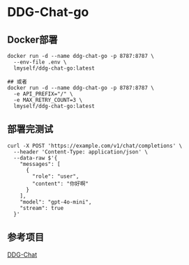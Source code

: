 # DDG-Chat-go

## Docker部署
```
docker run -d --name ddg-chat-go -p 8787:8787 \
  --env-file .env \
  lmyself/ddg-chat-go:latest

## 或者
docker run -d --name ddg-chat-go -p 8787:8787 \
  -e API_PREFIX="/" \
  -e MAX_RETRY_COUNT=3 \
  lmyself/ddg-chat-go:latest

```
## 部署完测试
```
curl -X POST 'https://example.com/v1/chat/completions' \
  --header 'Content-Type: application/json' \
  --data-raw $'{
    "messages": [
      {
        "role": "user",
        "content": "你好啊"
      }
    ],
    "model": "gpt-4o-mini",
    "stream": true
  }'
```

## 参考项目
[DDG-Chat](https://github.com/leafmoes/DDG-Chat)
